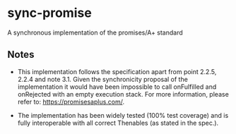 # sync-promise
A synchronous implementation of the promises/A+ standard

## Notes
* This implementation follows the specification apart from point 2.2.5, 2.2.4 and note 3.1. Given the synchronicity proposal of the implementation it would have been impossible to call onFulfilled and onRejected with an empty execution stack. For more information, please refer to: https://promisesaplus.com/.

* The implementation has been widely tested (100% test coverage) and is fully interoperable with all correct Thenables (as stated in the spec.).

